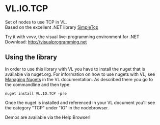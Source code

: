 # VL.IO.TCP
Set of nodes to use TCP in VL.  
Based on the excellent .NET library [SimpleTcp](https://github.com/jchristn/SimpleTcp)

Try it with vvvv, the visual live-programming environment for .NET  
Download: http://visualprogramming.net

## Using the library
In order to use this library with VL you have to install the nuget that is available via nuget.org. For information on how to use nugets with VL, see [Managing Nugets](https://thegraybook.vvvv.org/reference/libraries/dependencies.html#manage-nugets) in the VL documentation. As described there you go to the commandline and then type:

    nuget install VL.IO.TCP -pre

Once the nuget is installed and referenced in your VL document you'll see the category "TCP" under "IO" in the nodebrowser. 

Demos are available via the Help Browser!

